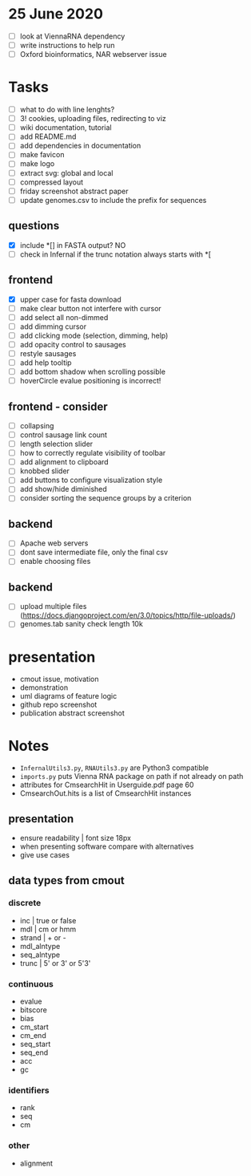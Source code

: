 <!-- ## Instructions :bird:
- run localhost `python3 -m http.server`
- http://localhost:8000/web/index.html -->

# 25 June 2020
- [ ] look at ViennaRNA dependency
- [ ] write instructions to help run
- [ ] Oxford bioinformatics, NAR webserver issue

# Tasks
- [ ] what to do with line lenghts?
- [ ] 3! cookies, uploading files, redirecting to viz
- [ ] wiki documentation, tutorial
- [ ] add README.md
- [ ] add dependencies in documentation
- [ ] make favicon
- [ ] make logo
- [ ] extract svg: global and local
- [ ] compressed layout
- [ ] friday screenshot abstract paper
- [ ] update genomes.csv to include the prefix for sequences

## questions
- [x] include *[] in FASTA output? NO
- [ ] check in Infernal if the trunc notation always starts with *[

## frontend
- [x] upper case for fasta download
- [ ] make clear button not interfere with cursor
- [ ] add select all non-dimmed
- [ ] add dimming cursor
- [ ] add clicking mode (selection, dimming, help)
- [ ] add opacity control to sausages
- [ ] restyle sausages
- [ ] add help tooltip
- [ ] add bottom shadow when scrolling possible
- [ ] hoverCircle evalue positioning is incorrect!

## frontend - consider
- [ ] collapsing
- [ ] control sausage link count
- [ ] length selection slider
- [ ] how to correctly regulate visibility of toolbar
- [ ] add alignment to clipboard
- [ ] knobbed slider
- [ ] add buttons to configure visualization style
- [ ] add show/hide diminished
- [ ] consider sorting the sequence groups by a criterion

## backend
- [ ] Apache web servers
- [ ] dont save intermediate file, only the final csv
- [ ] enable choosing files

## backend
- [ ] upload multiple files (https://docs.djangoproject.com/en/3.0/topics/http/file-uploads/)
- [ ] genomes.tab sanity check length 10k

# presentation
- cmout issue, motivation
- demonstration
- uml diagrams of feature logic
- github repo screenshot
- publication abstract screenshot

# Notes
- `InfernalUtils3.py`, `RNAUtils3.py` are Python3 compatible
- `imports.py` puts Vienna RNA package on path if not already on path
- attributes for CmsearchHit in Userguide.pdf page 60
- CmsearchOut.hits is a list of CmsearchHit instances

<!-- ## Data flow :ocean:
- [x] fancy.cmout -> json | `funcs.fancy_cmout_to_json`
- [x] json -> main.js
- [x] genomes -> main.js -->

<!-- ## User flow :raising_hand:
- user uploads multiple cmsearch files
- script that merges cmsearch files (get UTR, CDS lengths from tab file)
- turn to json
- json to d3 svg -->

## presentation
- ensure readability | font size 18px
- when presenting software compare with alternatives
- give use cases


## data types from cmout
### discrete
- inc | true or false
- mdl | cm or hmm
- strand | + or -
- mdl_alntype
- seq_alntype
- trunc | 5' or 3' or 5'3'

### continuous
- evalue
- bitscore
- bias
- cm_start
- cm_end
- seq_start
- seq_end
- acc
- gc

### identifiers
- rank
- seq
- cm

### other
- alignment